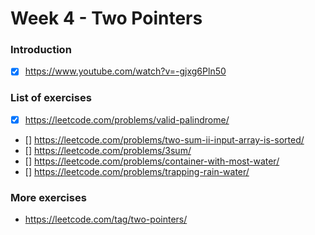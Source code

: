 # Week 4 - Two Pointers

### Introduction

- [x] https://www.youtube.com/watch?v=-gjxg6Pln50

### List of exercises

- [x] https://leetcode.com/problems/valid-palindrome/
- [] https://leetcode.com/problems/two-sum-ii-input-array-is-sorted/
- [] https://leetcode.com/problems/3sum/
- [] https://leetcode.com/problems/container-with-most-water/
- [] https://leetcode.com/problems/trapping-rain-water/

### More exercises

- https://leetcode.com/tag/two-pointers/
